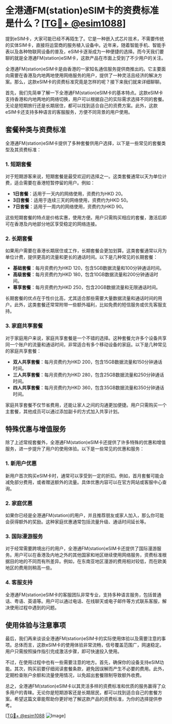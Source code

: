 # 全港通FM(station)eSIM卡的资费标准是什么？[[TG💪+ @esim1088](https://t.me/s/esim1088)]

提到eSIM卡，大家可能已经不再陌生了。它是一种嵌入式芯片技术，不需要传统的实体SIM卡，直接将运营商的服务植入设备中。近年来，随着智能手机、智能手表以及各种物联网设备的普及，eSIM卡逐渐成为一种便捷的选择。而今天我们要聊的就是全港通FM(station)eSIM卡，这款产品在市面上受到了不少用户的关注。

全港通FM(station)eSIM卡是由香港的一家知名通信服务提供商推出的。它主要面向需要在香港及内地两地使用网络服务的用户，提供了一种灵活且经济的解决方案。那么，这款eSIM卡的资费标准究竟是怎样的呢？接下来我们就来详细聊聊。

首先，我们先简单了解一下全港通FM(station)eSIM卡的基本特点。这款eSIM卡支持香港和内地两地的网络切换，用户可以根据自己的实际需求选择不同的套餐。无论是短期旅行还是长期居住，都可以找到适合自己的资费方案。此外，这款eSIM卡还支持多种语言的客服服务，方便不同背景的用户使用。

## 套餐种类与资费标准

全港通FM(station)eSIM卡提供了多种套餐供用户选择，以下是一些常见的套餐类型及其资费标准：

### 1. 短期套餐

对于短期游客来说，短期套餐是最受欢迎的选择之一。这类套餐通常以天为单位计费，适合需要在香港短暂停留的用户。例如：

- **1日套餐**：适用于一天内的网络使用，资费约为HKD 20。
- **3日套餐**：适用于连续三天的网络使用，资费约为HKD 50。
- **7日套餐**：适用于一周内的网络使用，资费约为HKD 90。

这些短期套餐的特点是价格实惠，使用方便。用户只需购买相应的套餐，激活后即可在香港及内地部分地区享受稳定的网络连接。

### 2. 长期套餐

如果用户需要在香港长期居住或工作，长期套餐会更加划算。这类套餐通常以月为单位计费，提供更高的流量和更长的通话时间。以下是几种常见的长期套餐：

- **基础套餐**：每月资费约为HKD 120，包含5GB数据流量和100分钟通话时间。
- **高级套餐**：每月资费约为HKD 180，包含10GB数据流量和200分钟通话时间。
- **尊享套餐**：每月资费约为HKD 250，包含20GB数据流量和无限通话时间。

长期套餐的优点在于性价比高，尤其适合那些需要大量数据流量和通话时间的用户。此外，这类套餐还常常附带一些额外福利，比如免费的短信服务或优先客服支持。

### 3. 家庭共享套餐

对于家庭用户来说，家庭共享套餐是一个不错的选择。这种套餐允许多个设备共享同一个账户的流量和通话时间，非常适合有多个移动设备的家庭。以下是几种常见的家庭共享套餐：

- **双人共享套餐**：每月资费约为HKD 200，包含15GB数据流量和150分钟通话时间。
- **三人共享套餐**：每月资费约为HKD 280，包含25GB数据流量和250分钟通话时间。
- **四人共享套餐**：每月资费约为HKD 360，包含35GB数据流量和350分钟通话时间。

家庭共享套餐不仅节省费用，还能让家人之间的沟通更加便捷。用户只需购买一个主套餐，其他成员可以通过添加副卡的方式加入共享计划。

## 特殊优惠与增值服务

除了上述常规套餐外，全港通FM(station)eSIM卡还提供了许多特殊的优惠和增值服务，进一步提升了用户的使用体验。以下是一些常见的优惠和服务：

### 1. 新用户优惠

新用户首次购买eSIM卡时，通常可以享受到一定的折扣。例如，首月套餐可能会减免部分费用，或者赠送额外的流量。具体优惠内容可以在官方网站或客服中心查询。

### 2. 家庭优惠

如果你已经是全港通FM(station)的用户，并且推荐朋友或家人加入，那么你可能会获得额外的奖励。这种家庭优惠通常包括流量升级、通话时间延长等。

### 3. 国际漫游服务

对于经常需要跨境出行的用户，全港通FM(station)eSIM卡还提供了国际漫游服务。用户可以在香港及内地之外的其他国家和地区继续使用网络服务，资费标准根据目的地的不同而有所差异。例如，在东南亚地区漫游的费用相对较低，而在欧美地区的费用则稍高一些。

### 4. 客服支持

全港通FM(station)eSIM卡的客服团队非常专业，支持多种语言服务，包括普通话、粤语、英语等。用户可以通过电话、在线聊天或电子邮件等方式联系客服，解决使用过程中遇到的问题。

## 使用体验与注意事项

最后，我们再来谈谈全港通FM(station)eSIM卡的实际使用体验以及需要注意的事项。总体而言，这款eSIM卡的使用体验非常流畅，信号覆盖范围广，网速稳定。用户只需按照操作指引完成激活步骤，即可快速投入使用。

不过，在使用过程中也有一些需要注意的地方。首先，确保你的设备支持eSIM功能。其次，购买前要仔细阅读套餐条款，避免因误解而产生不必要的费用。此外，定期检查账户余额和流量使用情况，以免超出套餐限制导致额外收费。

总之，全港通FM(station)eSIM卡以其灵活多样的资费标准和优质的服务赢得了众多用户的青睐。无论你是短期游客还是长期居民，都可以找到适合自己的套餐方案。希望这篇文章能帮助你更好地了解这款产品的资费标准，为你的选择提供参考。

[[TG💪+ @esim1088](https://t.me/s/esim1088) ![Image](https://i.postimg.cc/4NQfJmqS/Snipaste-2025-05-13-00-14-12.png)]